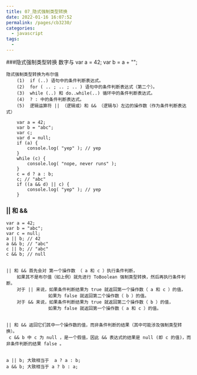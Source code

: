 ```yaml
---
title: 07_隐式强制类型转换
date: 2022-01-16 16:07:52
permalink: /pages/cb3230/
categories:
  - javascript
tags:
  - 
---
```


###隐式强制类型转换
	数字与
		var a = 42;
		var b = a + "";
	
	
	
	隐式强制类型转换为布尔值
		(1)  if (..) 语句中的条件判断表达式。
		(2)  for ( .. ; .. ; .. ) 语句中的条件判断表达式（第二个）。
		(3)  while (..) 和 do..while(..) 循环中的条件判断表达式。
		(4)  ? : 中的条件判断表达式。
		(5)  逻辑运算符 || （逻辑或）和 && （逻辑与）左边的操作数（作为条件判断表达式）
		
		var a = 42;
		var b = "abc";
		var c;
		var d = null;
		if (a) {
			console.log( "yep" ); // yep
		}
		while (c) {
			console.log( "nope, never runs" );
		}
		c = d ? a : b;
		c; // "abc"
		if ((a && d) || c) {
			console.log( "yep" ); // yep
		}

### ||  和  &&
	var a = 42;
	var b = "abc";
	var c = null;
	a || b; // 42
	a && b; // "abc"
	c || b; // "abc"
	c && b; // null


	|| 和 && 首先会对 第一个操作数 （ a 和 c ）执行条件判断，
		如果其不是布尔值（如上例）就先进行 ToBoolean 强制类型转换，然后再执行条件判断。
		对于 || 来说，如果条件判断结果为 true 就返回第一个操作数（ a 和 c ）的值，
					如果为 false 就返回第二个操作数（ b ）的值。
		对于 && 来说，如果条件判断结果为 true 就返回第二个操作数（ b ）的值，
					如果为 false 就返回第一个操作数（ a 和 c ）的值。
					
					
	|| 和 && 返回它们其中一个操作数的值，而非条件判断的结果（其中可能涉及强制类型转换）。
	 c && b 中 c 为 null ，是一个假值，因此 && 表达式的结果是 null (即 c 的值)，而非条件判断的结果 false 。
	 

	a || b; 大致相当于  a ? a : b;
	a && b; 大致相当于 a ? b : a;
